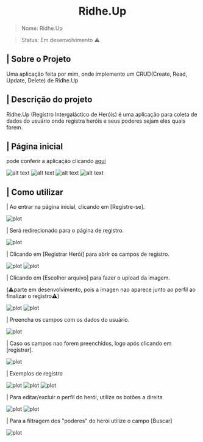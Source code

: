<h1 align="center">Ridhe.Up</h1>


>Nome: Ridhe.Up

>Status: Em desenvolvimento ⚠️

## | Sobre o Projeto

<p>Uma aplicação feita por mim, onde implemento um CRUD(Create, Read, Update, Delete) de Ridhe.Up</p>


## | Descrição do projeto

<p>Ridhe.Up (Registro Intergaláctico de Heróis) é uma aplicação para coleta de dados do usuário onde registra heróis e seus poderes sejam eles quais forem.</p>


## | Página inicial  

pode conferir a aplicação clicando [aqui](https://michelbnasc.github.io/Ridhe.Up/)

![alt text](https://github.com/MichelBNasc/Ridhe.Up/blob/main/img/home_Index.jpeg)
![alt text](https://github.com/MichelBNasc/Ridhe.Up/blob/main/img/about_Index.jpeg)
![alt text](https://github.com/MichelBNasc/Ridhe.Up/blob/main/img/testimonials_Index.jpeg)
![alt text](https://github.com/MichelBNasc/Ridhe.Up/blob/main/img/footer_Index.jpeg)

## | Como utilizar

<p> | Ao entrar na página inicial, clicando em [Registre-se].</p>

![plot](https://github.com/MichelBNasc/Ridhe.Up/blob/main/img/1como_utilizar.jpeg)

<p> | Será redirecionado para o página de registro.</p>

![plot](https://github.com/MichelBNasc/Ridhe.Up/blob/main/img/home_registro.jpeg)

<p> | Clicando em [Registrar Herói] para abrir os campos de registro.</p>

![plot](https://github.com/MichelBNasc/Ridhe.Up/blob/main/img/2como_utilizar.jpeg)
![plot](https://github.com/MichelBNasc/Ridhe.Up/blob/main/img/registrar_heroi_Registro.jpeg)

<p> | Clicando em [Escolher arquivo] para fazer o upload da imagem.</p>
(⚠️parte em desenvolvimento, pois a imagen nao aparece junto ao perfil ao finalizar o registro⚠️)

![plot](https://github.com/MichelBNasc/Ridhe.Up/blob/main/img/3como_utilizar.jpeg)
![plot](https://github.com/MichelBNasc/Ridhe.Up/blob/main/img/upload_imagem_Registro.jpeg)

<p> | Preencha os campos com os dados do usuário.</p>

![plot](https://github.com/MichelBNasc/Ridhe.Up/blob/main/img/registrar_heroi_Registro.jpeg)

<p> | Caso os campos nao forem preenchidos, logo após clicando em [registrar].</p>

![plot](https://github.com/MichelBNasc/Ridhe.Up/blob/main/img/preencher_campos_Registro.jpeg)

<p> | Exemplos de registro</p>

![plot](https://github.com/MichelBNasc/Ridhe.Up/blob/main/img/novo_heroi_Registro.jpeg)
![plot](https://github.com/MichelBNasc/Ridhe.Up/blob/main/img/novo_heroi2_Registro.jpeg)
![plot](https://github.com/MichelBNasc/Ridhe.Up/blob/main/img/novo_heroi3_Registro.jpeg)

<p> | Para editar/excluir o perfil do herói, utilize os botões a direita</p>

![plot](https://github.com/MichelBNasc/Ridhe.Up/blob/main/img/4como_utilizar.jpeg)
![plot](https://github.com/MichelBNasc/Ridhe.Up/blob/main/img/5como_utilizar.jpeg)

<p> | Para a filtragem dos "poderes" do herói utilize o campo [Buscar]</p>

![plot](https://github.com/MichelBNasc/Ridhe.Up/blob/main/img/6como_utilizar.jpeg)


